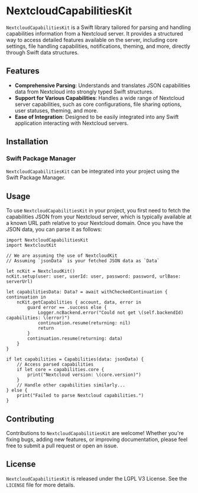 NextcloudCapabilitiesKit
========================

`NextcloudCapabilitiesKit` is a Swift library tailored for parsing and handling capabilities information from a Nextcloud server. It provides a structured way to access detailed features available on the server, including core settings, file handling capabilities, notifications, theming, and more, directly through Swift data structures.

Features
--------

*   **Comprehensive Parsing**: Understands and translates JSON capabilities data from Nextcloud into strongly typed Swift structures.
*   **Support for Various Capabilities**: Handles a wide range of Nextcloud server capabilities, such as core configurations, file sharing options, user statuses, theming, and more.
*   **Ease of Integration**: Designed to be easily integrated into any Swift application interacting with Nextcloud servers.

Installation
------------

### Swift Package Manager

`NextcloudCapabilitiesKit` can be integrated into your project using the Swift Package Manager.

Usage
-----

To use `NextcloudCapabilitiesKit` in your project, you first need to fetch the capabilities JSON from your Nextcloud server, which is typically available at a known URL path relative to your Nextcloud domain. Once you have the JSON data, you can parse it as follows:

```
import NextcloudCapabilitiesKit
import NextcloutKit

// We are assuming the use of NextcloudKit
// Assuming `jsonData` is your fetched JSON data as `Data`

let ncKit = NextcloudKit()
ncKit.setup(user: user, userId: user, password: password, urlBase: serverUrl)

let capabilitiesData: Data? = await withCheckedContinuation { continuation in
    ncKit.getCapabilities { account, data, error in
        guard error == .success else {
            Logger.ncBackend.error("Could not get \(self.backendId) capabilities: \(error)")
            continuation.resume(returning: nil)
            return
        }
        continuation.resume(returning: data)
    }
}

if let capabilities = Capabilities(data: jsonData) {
    // Access parsed capabilities
    if let core = capabilities.core {
        print("Nextcloud version: \(core.version)")
    }
    // Handle other capabilities similarly...
} else {
    print("Failed to parse Nextcloud capabilities.")
}
```

Contributing
------------

Contributions to `NextcloudCapabilitiesKit` are welcome! Whether you're fixing bugs, adding new features, or improving documentation, please feel free to submit a pull request or open an issue.

License
-------

`NextcloudCapabilitiesKit` is released under the LGPL V3 License. See the `LICENSE` file for more details.

